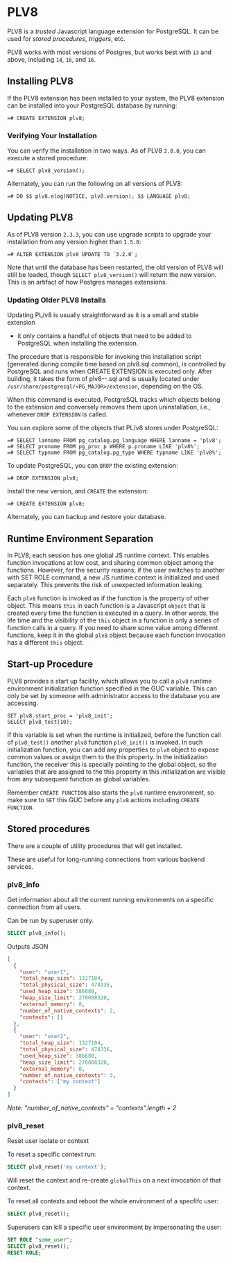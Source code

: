 # PLV8

PLV8 is a _trusted_ Javascript language extension for PostgreSQL. It can be
used for _stored procedures_, _triggers_, etc.

PLV8 works with most versions of Postgres, but works best with `13` and above,
including `14`, `16`, and `16`.

## Installing PLV8

If the PLV8 extension has been installed to your system, the PLV8 extension can
be installed into your PostgreSQL database by running:

```
=# CREATE EXTENSION plv8;
```

### Verifying Your Installation

You can verify the installation in two ways. As of PLV8 `2.0.0`, you can
execute a stored procedure:

```
=# SELECT plv8_version();
```

Alternately, you can run the following on all versions of PLV8:

```
=# DO $$ plv8.elog(NOTICE, plv8.version); $$ LANGUAGE plv8;
```

## Updating PLV8

As of PLV8 version `2.3.3`, you can use upgrade scripts to upgrade your
installation from any version higher than `1.5.0`:

```
=# ALTER EXTENSION plv8 UPDATE TO `3.2.0`;
```

Note that until the database has been restarted, the old version of PLV8 will
still be loaded, though `SELECT plv8_version()` will return the new version.
This is an artifact of how Postgres manages extensions.

### Updating Older PLV8 Installs

Updating PL/v8 is usually straightforward as it is a small and stable extension

- it only contains a handful of objects that need to be added to PostgreSQL
  when installing the extension.

The procedure that is responsible for invoking this installation script
(generated during compile time based on plv8.sql.common), is controlled by
PostgreSQL and runs when CREATE EXTENSION is executed only. After building, it
takes the form of plv8--<version>.sql and is usually located under
`/usr/share/postgresql/<PG_MAJOR>/extension`, depending on the OS.

When this command is executed, PostgreSQL tracks which objects belong to the
extension and conversely removes them upon uninstallation, i.e., whenever
`DROP EXTENSION` is called.

You can explore some of the objects that PL/v8 stores under PostgreSQL:

```
=# SELECT lanname FROM pg_catalog.pg_language WHERE lanname = 'plv8';
=# SELECT proname FROM pg_proc p WHERE p.proname LIKE 'plv8%';
=# SELECT typname FROM pg_catalog.pg_type WHERE typname LIKE 'plv8%';
```

To update PostgreSQL, you can `DROP` the existing extension:

```
=# DROP EXTENSION plv8;
```

Install the new version, and `CREATE` the extension:

```
=# CREATE EXTENSION plv8;
```

Alternately, you can backup and restore your database.

## Runtime Environment Separation

In PLV8, each session has one global JS runtime context. This enables function
invocations at low cost, and sharing common object among the functions. However,
for the security reasons, if the user switches to another with SET ROLE command,
a new JS runtime context is initialized and used separately. This prevents the
risk of unexpected information leaking.

Each `plv8` function is invoked as if the function is the property of other
object. This means `this` in each function is a Javascript `object` that is created
every time the function is executed in a query. In other words, the life time and
the visibility of the `this` object in a function is only a series of function calls in
a query. If you need to share some value among different functions, keep it in the
global `plv8` object because each function invocation has a different `this` object.

## Start-up Procedure

PLV8 provides a start up facility, which allows you to call a `plv8` runtime
environment initialization function specified in the GUC variable. This can
only be set by someone with administrator access to the database you are
accessing.

```
SET plv8.start_proc = 'plv8_init';
SELECT plv8_test(10);
```

If this variable is set when the runtime is initialized, before the function
call of `plv8_test()` another `plv8` function `plv8_init()` is invoked. In such
initialization function, you can add any properties to `plv8` object to expose
common values or assign them to the this property. In the initialization function,
the receiver this is specially pointing to the global object, so the variables
that are assigned to the this property in this initialization are visible from
any subsequent function as global variables.

Remember `CREATE FUNCTION` also starts the `plv8` runtime environment, so make
sure to `SET` this GUC before any `plv8` actions including `CREATE FUNCTION`.

## Stored procedures

There are a couple of utility procedures that will get installed.

These are useful for long-running connections from various backend services.

### plv8_info

Get information about all the current running environments
on a specific connection from all users.

Can be run by superuser only.

```sql
SELECT plv8_info();
```

Outputs JSON

```json
[
  {
    "user": "user1",
    "total_heap_size": 1327104,
    "total_physical_size": 474336,
    "used_heap_size": 386680,
    "heap_size_limit": 270008320,
    "external_memory": 0,
    "number_of_native_contexts": 2,
    "contexts": []
  },
  {
    "user": "user2",
    "total_heap_size": 1327104,
    "total_physical_size": 474336,
    "used_heap_size": 386680,
    "heap_size_limit": 270008320,
    "external_memory": 0,
    "number_of_native_contexts": 3,
    "contexts": ["my context"]
  }
]
```

_Note: "number_of_native_contexts" = "contexts".length + 2_

### plv8_reset

Reset user isolate or context

To reset a specific context run:

```sql
SELECT plv8_reset('my context');
```

Will reset the context and re-create `globalThis` on a next invocation of that context.

To reset all contexts and reboot the whole environment of a specfifc user:

```sql
SELECT plv8_reset();
```

Superusers can kill a specific user environment by impersonating the user:

```sql
SET ROLE "some_user";
SELECT plv8_reset();
RESET ROLE;
```

